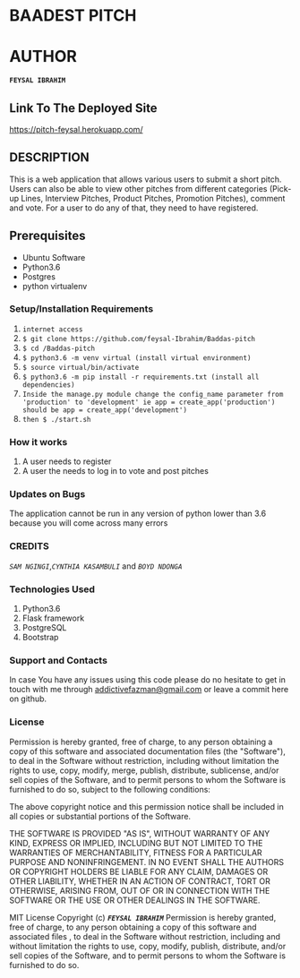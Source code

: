 # BAADEST PITCH
# AUTHOR
**`FEYSAL IBRAHIM`**

##  Link To The Deployed Site
 https://pitch-feysal.herokuapp.com/

## DESCRIPTION

This is a web application that allows various users to submit a short pitch. Users can also be able to view other pitches from different categories (Pick-up Lines, Interview Pitches, Product Pitches, Promotion Pitches), comment and vote. For a user to do any of that, they need to have registered.

## Prerequisites
- Ubuntu Software
- Python3.6
- Postgres
- python virtualenv

### Setup/Installation Requirements
1. `internet access`
2. `$ git clone https://github.com/feysal-Ibrahim/Baddas-pitch`
3.  `$ cd /Baddas-pitch`
4.  `$ python3.6 -m venv virtual (install virtual environment)`
5. `$ source virtual/bin/activate`
6. `$ python3.6 -m pip install -r requirements.txt (install all dependencies)`
7.  `Inside the manage.py module change the config_name parameter from 'production' to 'development' ie app = create_app('production') should be app = create_app('development')`
8. `then $ ./start.sh`



### How it works
1. A user needs to register
2. A user the needs to log in to vote and post pitches




### Updates on Bugs
The application cannot be run in any version of python lower than 3.6 because you will come across many errors

### CREDITS

_`SAM NGINGI`_,_`CYNTHIA KASAMBULI`_ and _`BOYD NDONGA`_



### Technologies Used
1. Python3.6
2. Flask framework
3. PostgreSQL
4. Bootstrap



### Support and Contacts
In case You have any issues using this code please do no hesitate to get in touch with me through addictivefazman@gmail.com or leave a commit here on github.



### License
Permission is hereby granted, free of charge, to any person obtaining a copy of this software and associated documentation files (the "Software"), to deal in the Software without restriction, including without limitation the rights to use, copy, modify, merge, publish, distribute, sublicense, and/or sell copies of the Software, and to permit persons to whom the Software is furnished to do so, subject to the following conditions:

The above copyright notice and this permission notice shall be included in all copies or substantial portions of the Software.

THE SOFTWARE IS PROVIDED "AS IS", WITHOUT WARRANTY OF ANY KIND, EXPRESS OR IMPLIED, INCLUDING BUT NOT LIMITED TO THE WARRANTIES OF MERCHANTABILITY, FITNESS FOR A PARTICULAR PURPOSE AND NONINFRINGEMENT. IN NO EVENT SHALL THE AUTHORS OR COPYRIGHT HOLDERS BE LIABLE FOR ANY CLAIM, DAMAGES OR OTHER LIABILITY, WHETHER IN AN ACTION OF CONTRACT, TORT OR OTHERWISE, ARISING FROM, OUT OF OR IN CONNECTION WITH THE SOFTWARE OR THE USE OR OTHER DEALINGS IN THE SOFTWARE.

MIT License Copyright (c) **_`FEYSAL IBRAHIM`_** Permission is hereby granted, free of charge, to any person obtaining a copy of this software and associated files , to deal in the Software without restriction, including and without limitation the rights to use, copy, modify, publish, distribute, and/or sell copies of the Software, and to permit persons to whom the Software is furnished to do so.